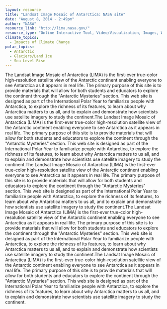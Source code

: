 ```yaml
---
layout: resource
title: "Landsat Image Mosaic of Antarctica: NASA site"
date: "August 8, 2014 - 2:49pm"
author: "NASA"
resource_link: "http://lima.nasa.gov/"
resource_type: "Online Interactive Tool, Video/Visualization, Images, Website"
climate_topics:
  - Impacts of Climate Change
polar_topics:
  - Antarctic
  - Glaciers/Land Ice
  - Sea Level Rise
---
```


The Landsat Image Mosaic of Antarctica (LIMA) is the first-ever true-color high-resolution satellite view of the Antarctic continent enabling everyone to see Antarctica as it appears in real life. The primary purpose of this site is to provide materials that will allow for both students and educators to explore the continent through the "Antarctic Mysteries" section.
This web site is designed as part of the International Polar Year to familiarize people with Antarctica, to explore the richness of its features, to learn about why Antarctica matters to us all, and to explain and demonstrate how scientists use satellite imagery to study the continent.The Landsat Image Mosaic of Antarctica (LIMA) is the first-ever true-color high-resolution satellite view of the Antarctic continent enabling everyone to see Antarctica as it appears in real life. The primary purpose of this site is to provide materials that will allow for both students and educators to explore the continent through the "Antarctic Mysteries" section.
This web site is designed as part of the International Polar Year to familiarize people with Antarctica, to explore the richness of its features, to learn about why Antarctica matters to us all, and to explain and demonstrate how scientists use satellite imagery to study the continent.The Landsat Image Mosaic of Antarctica (LIMA) is the first-ever true-color high-resolution satellite view of the Antarctic continent enabling everyone to see Antarctica as it appears in real life. The primary purpose of this site is to provide materials that will allow for both students and educators to explore the continent through the "Antarctic Mysteries" section.
This web site is designed as part of the International Polar Year to familiarize people with Antarctica, to explore the richness of its features, to learn about why Antarctica matters to us all, and to explain and demonstrate how scientists use satellite imagery to study the continent.The Landsat Image Mosaic of Antarctica (LIMA) is the first-ever true-color high-resolution satellite view of the Antarctic continent enabling everyone to see Antarctica as it appears in real life. The primary purpose of this site is to provide materials that will allow for both students and educators to explore the continent through the "Antarctic Mysteries" section.
This web site is designed as part of the International Polar Year to familiarize people with Antarctica, to explore the richness of its features, to learn about why Antarctica matters to us all, and to explain and demonstrate how scientists use satellite imagery to study the continent.The Landsat Image Mosaic of Antarctica (LIMA) is the first-ever true-color high-resolution satellite view of the Antarctic continent enabling everyone to see Antarctica as it appears in real life. The primary purpose of this site is to provide materials that will allow for both students and educators to explore the continent through the "Antarctic Mysteries" section.
This web site is designed as part of the International Polar Year to familiarize people with Antarctica, to explore the richness of its features, to learn about why Antarctica matters to us all, and to explain and demonstrate how scientists use satellite imagery to study the continent.
